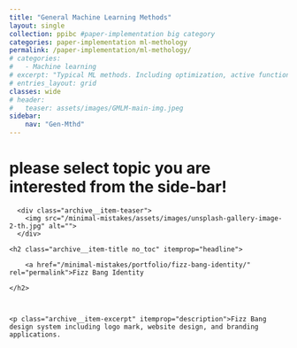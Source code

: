 ```yaml
---
title: "General Machine Learning Methods"
layout: single
collection: ppibc #paper-implementation big category
categories: paper-implementation ml-methology
permalink: /paper-implementation/ml-methology/
# categories:
#   - Machine learning
# excerpt: "Typical ML methods. Including optimization, active functions, normalization, regularization and etc. Methods introduced here are the foundation for advanced deep learning methods"
# entries_layout: grid
classes: wide
# header:
#   teaser: assets/images/GMLM-main-img.jpeg
sidebar:
    nav: "Gen-Mthd"
---
```


# please select topic you are interested from the side-bar! 

<div class="grid__item">
  <article class="archive__item" itemscope itemtype="https://schema.org/CreativeWork">
    
      <div class="archive__item-teaser">
        <img src="/minimal-mistakes/assets/images/unsplash-gallery-image-2-th.jpg" alt="">
      </div>
    
    <h2 class="archive__item-title no_toc" itemprop="headline">
      
        <a href="/minimal-mistakes/portfolio/fizz-bang-identity/" rel="permalink">Fizz Bang Identity
</a>
      
    </h2>
    


    <p class="archive__item-excerpt" itemprop="description">Fizz Bang design system including logo mark, website design, and branding applications.
</p>
  </article>
</div>